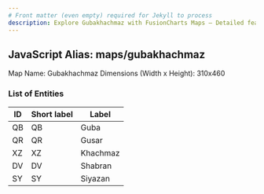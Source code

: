 ```yaml
---
# Front matter (even empty) required for Jekyll to process
description: Explore Gubakhachmaz with FusionCharts Maps – Detailed features for seamless integration. Try now & enhance your data visualization today! 
---
```


## JavaScript Alias: maps/gubakhachmaz

Map Name: Gubakhachmaz
Dimensions (Width x Height): 310x460





### List of Entities

ID | Short label | Label
---|---|---|
QB|QB|Guba
QR|QR|Gusar
XZ|XZ|Khachmaz
DV|DV|Shabran
SY|SY|Siyazan